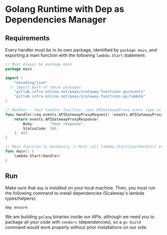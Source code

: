 # Golang Runtime with Dep as Dependencies Manager

## Requirements

Every handler must be in its own package, identified by `package main`, and exporting a main function with the following `lambda.Start` statement:
```go
// Must Always be package main
package main

import (
	"encoding/json"
  // Import both of these packages
	"gitlab.infra.online.net/paas/scaleway-functions-go/events"
	"gitlab.infra.online.net/paas/scaleway-functions-go/lambda"
)

// Handler - Your handler function, uses APIGatewayProxy event type as your function will always get HTTP formatted events, even for CRON
func Handler(req events.APIGatewayProxyRequest) (events.APIGatewayProxyResponse, error) {
	return events.APIGatewayProxyResponse{
		Body:       "Your response",
		StatusCode: 200,
	}, nil
}

// Main function is mandatory -> Must call lambda.Start(yourHandler) otherwhise your handler will not be called properly.
func main() {
	lambda.Start(Handler)
}
```

## Run

Make sure that `dep` is installed on your local machine. Then, you must run the following command to install dependencies (Scaleway's lambda types/helpers):
```
dep ensure
```

We are building `golang` binaries inside our APIs, although we need you to package all your code with `vendors` (dependencies), so a `go build` command would work properly without prior installations on our side.

